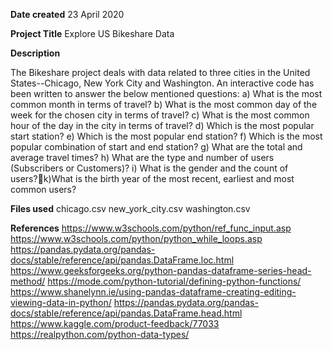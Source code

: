 **Date created**
23 April 2020

**Project Title**
Explore US Bikeshare Data

**Description**

The Bikeshare project deals with data related to three cities in the United States--Chicago, New York City and Washington.
An interactive code has been written to answer the below mentioned questions:
a) What is the most common month in terms of travel?
b) What is the most common day of the week for the chosen city in terms of travel?
c) What is the most common hour of the day in the city in terms of travel?
d) Which is the most popular start station?
e) Which is the most popular end station?
f) Which is the most popular combination of start and end station?
g) What are the total and average travel times?
h) What are the type and number of users (Subscribers or Customers)?
i) What is the gender and the count of users?k)What is the birth year of the most recent, earliest and most    common users?

**Files used**
chicago.csv
new_york_city.csv
washington.csv

**References**
https://www.w3schools.com/python/ref_func_input.asp
https://www.w3schools.com/python/python_while_loops.asp
https://pandas.pydata.org/pandas-docs/stable/reference/api/pandas.DataFrame.loc.html
https://www.geeksforgeeks.org/python-pandas-dataframe-series-head-method/
https://mode.com/python-tutorial/defining-python-functions/
https://www.shanelynn.ie/using-pandas-dataframe-creating-editing-viewing-data-in-python/
https://pandas.pydata.org/pandas-docs/stable/reference/api/pandas.DataFrame.head.html
https://www.kaggle.com/product-feedback/77033
https://realpython.com/python-data-types/
